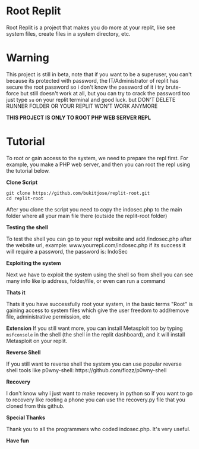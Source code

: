 # Root Replit

<p>Root Replit is a project that makes you do more at your replit, like see system files, create files in a system directory, etc.</p>

# Warning

This project is still in beta, note that if you want to be a superuser, you can't because its protected with password, the IT/Administrator of replit has secure the root password so i don't know the password of it i try brute-force but still doesn't work at all, but you can try to crack the password too just type `su` on your replit terminal and good luck. but DON'T DELETE RUNNER FOLDER OR YOUR REPLIT WON'T WORK ANYMORE

**THIS PROJECT IS ONLY TO ROOT PHP WEB SERVER REPL**

# Tutorial

<p>To root or gain access to the system, we need to prepare the repl first. For example, you make a PHP web server, and then you can root the repl using the tutorial below.</p>

**Clone Script**

```shell script
git clone https://github.com/bukitjose/replit-root.git
cd replit-root
```
<p>After you clone the script you need to copy the indosec.php to the main folder where all your main file there (outside the replit-root folder)</p>

**Testing the shell**
<p>To test the shell you can go to your repl website and add /indosec.php after the website url, example: www.yourrepl.com/indosec.php if its success it will require a password, the password is: IndoSec</p>

**Exploiting the system**
<p>Next we have to exploit the system using the shell so from shell you can see many info like ip address, folder/file, or even can run a command</p>

**Thats it**
<p>Thats it you have successfully root your system, in the basic terms "Root" is gaining access to system files which give the user freedom to add/remove file, administrative permission, etc</p>

**Extension**
If you still want more, you can install Metasploit too by typing `msfconsole` in the shell (the shell in the replit dashboard), and it will install Metasploit on your replit.

**Reverse Shell**
<p>If you still want to reverse shell the system you can use popular reverse shell tools like p0wny-shell: https://github.com/flozz/p0wny-shell</p>

**Recovery**
<p>I don't know why i just want to make recovery in python so if you want to go to recovery like rooting a phone you can use the recovery.py file that you cloned from this github.</p>

**Special Thanks**
<p>Thank you to all the programmers who coded indosec.php. It's very useful.</p>

**Have fun**
